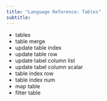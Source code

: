 ```yaml
---
title: "Language Reference: Tables"
subtitle:
---
```


- tables
- table merge
- update table index
- update table row
- update tabel column list
- update tabel column scalar
- table index row
- table index num
- map table
- filter table

